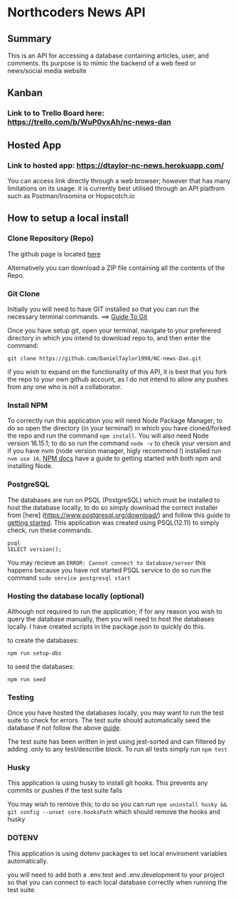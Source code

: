 # Northcoders News API

## Summary

This is an API for accessing a database containing articles, user, and comments. Its purpose is to mimic the backend of a web feed or news/social media website

## Kanban

### Link to to Trello Board here: https://trello.com/b/WuP0vxAh/nc-news-dan

## Hosted App

### Link to hosted app: https://dtaylor-nc-news.herokuapp.com/

You can access link directly through a web browser; however that has many limitations on its usage. it is currently best utilised through an API platfrom such as Postman/Insomina or Hopscotch.io

## How to setup a local install

### Clone Repository (Repo)

The github page is located [here](https://github.com/DanielTaylor1998/NC-news-Dan) 

Alternatively you can download a ZIP file containing all the contents of the Repo.

### Git Clone

Initially you will need to have GIT installed so that you can run the necessary terminal commands. ==> [Guide To Git](https://git-scm.com/book/en/v2/Getting-Started-Installing-Git)

Once you have setup git, open your terminal, navigate to your preferered directory in which you intend to download repo to, and then enter the command: 

```
git clone https://github.com/DanielTaylor1998/NC-news-Dan.git
```

if you wish to expand on the functionality of this API, it is best that you fork the repo to your own github account, as I do not intend to allow any pushes from any one who is not a collaborator.

### Install NPM

To correctly run this application you will need Node Package Manager; to do so open the directory (in your terminal!) in which you have cloned/forked the repo and run the command `npm install`. You will also need Node version 16.15.1; to do so run the command `node -v` to check your version and if you have nvm (node version manager, higly recommend !) installed run `nvm use 16`, [NPM docs](https://docs.npmjs.com/downloading-and-installing-node-js-and-npm) have a guide to getting started with both npm and installing Node.

### PostgreSQL

The databases are run on PSQL (PostgreSQL) which must be installed to host the database locally, to do so simply download the correct installer from [here] (https://www.postgresql.org/download/) and follow this guide to [getting started](https://www.postgresql.org/docs/current/tutorial-start.html). This application was created using PSQL(12.11) to simply check, run these commands.

```
psql
SELECT version();
```

You may recieve an `ERROR: Cannot connect to database/server` this happens because you have not started PSQL service to do so run the command `sudo service postgresql start`

### Hosting the database locally (optional)

Although not required to run the application; if for any reason you wish to query the database manually, then you will need to host the databases locally. I have created scripts in the package.json to quickly do this.

to create the databases: 

```
npm run setup-dbs
```

to seed the databases: 

```
npm run seed
```

### Testing

Once you have hosted the databases locally, you may want to run the test suite to check for errors. The test suite should automatically seed the database if not follow the above [guide](https://github.com/DanielTaylor1998/NC-news-Dan#testing).

The test suite has been written in jest using jest-sorted and can filtered by adding .only to any test/describe block. To run all tests simply run `npm test`

### Husky

This application is using husky to install git hooks. This prevents any commits or pushes if the test suite fails

You may wish to remove this; to do so you can run `npm uninstall husky && git config --unset core.hooksPath` which should remove the hooks and husky

### DOTENV

This application is using dotenv packages to set local enviroment variables automatically.

you will need to add both a .env.test and .env.development to your project so that you can connect to each local database correctly when running the test suite.
